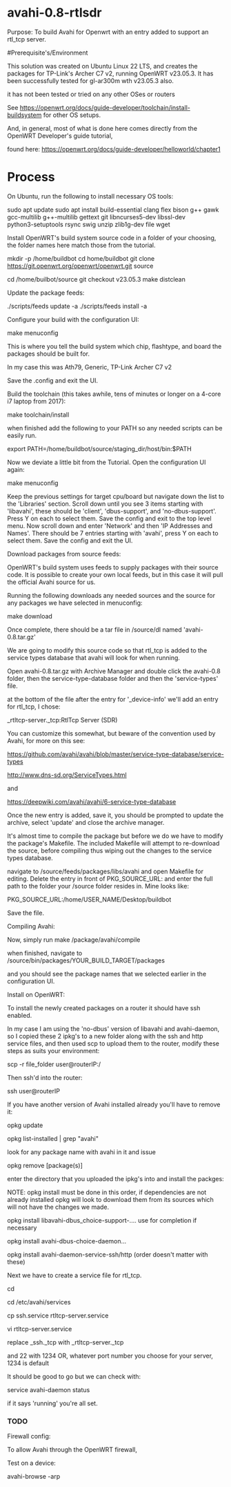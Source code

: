 # avahi-0.8-rtlsdr

Purpose: To build Avahi for Openwrt with an entry added to support an rtl_tcp server.

#Prerequisite's/Environment

This solution was created on Ubuntu Linux 22 LTS, 
and creates the packages for TP-Link's Archer C7 v2,
running OpenWRT v23.05.3. It has been successfully tested for gl-ar300m wth v23.05.3 also.   

it has not been tested or tried on any other OSes or routers  

See https://openwrt.org/docs/guide-developer/toolchain/install-buildsystem for other OS setups.

And, in general, most of what is done here comes directly from the OpenWRT Developer's guide tutorial,

found here: https://openwrt.org/docs/guide-developer/helloworld/chapter1 

# Process

On Ubuntu, run the following to install necessary OS tools:

sudo apt update
sudo apt install build-essential clang flex bison g++ gawk \
gcc-multilib g++-multilib gettext git libncurses5-dev libssl-dev \
python3-setuptools rsync swig unzip zlib1g-dev file wget

Install OpenWRT's build system source code in a folder of your choosing, the folder names here match those from the tutorial.

mkdir -p /home/buildbot
cd home/buildbot
git clone https://git.openwrt.org/openwrt/openwrt.git source

cd /home/builbot/source
git checkout v23.05.3
make distclean

Update the package feeds:

./scripts/feeds update -a
./scripts/feeds install -a

Configure your build with the configuration UI:

make menuconfig

This is where you tell the build system which chip, flashtype, and board the packages should be built for.

In my case this was Ath79, Generic, TP-Link Archer C7 v2

Save the .config and exit the UI.

Build the toolchain (this takes awhile, tens of minutes or longer on a 4-core i7 laptop from 2017):

make toolchain/install

when finished add the following to your PATH so any needed scripts can be easily run.

export PATH=/home/buildbot/source/staging_dir/host/bin:$PATH


Now we deviate a little bit from the Tutorial. Open the configuration UI again:

make menuconfig

Keep the previous settings for target cpu/board but navigate down the list to the 'Libraries' section.
Scroll down until you see 3 items starting with 'libavahi', these should be 'client', 'dbus-support', and 'no-dbus-support'.
Press Y on each to select them. Save the config and exit to the top level menu.
Now scroll down and enter 'Network' and then 'IP Addresses and Names'. There should be 7 entries starting with 'avahi', press Y on each to select them. Save the config and exit the UI.

Download packages from source feeds:

OpenWRT's build system uses feeds to supply packages with their source code. It is possible to create your own local feeds, but in this case it will pull the official Avahi source for us.

Running the following downloads any needed sources and the source for any packages we have selected in menuconfig:

make download

Once complete, there should be a tar file in /source/dl named 'avahi-0.8.tar.gz'

We are going to modify this source code so that rtl_tcp is added to the service types database that avahi will look for when running.

Open avahi-0.8.tar.gz with Archive Manager and double click the avahi-0.8 folder, then the service-type-database folder and then the 'service-types' file. 

at the bottom of the file after the entry for '_device-info' we'll add an entry for rtl_tcp, I chose:

_rtltcp-server._tcp:RtlTcp Server (SDR)

You can customize this somewhat, but beware of the convention used by Avahi, for more on this see:

https://github.com/avahi/avahi/blob/master/service-type-database/service-types

http://www.dns-sd.org/ServiceTypes.html

and

https://deepwiki.com/avahi/avahi/6-service-type-database


Once the new entry is added, save it, you should be prompted to update the archive, select 'update' and close the archive manager.

It's almost time to compile the package but before we do we have to modify the package's Makefile. The included Makefile will attempt to re-download the source, before compiling thus wiping out the changes to the service types database.

navigate to /source/feeds/packages/libs/avahi and open Makefile for editing. Delete the entry in front of PKG_SOURCE_URL: and enter the full path to the folder your /source folder resides in. Mine looks like:

PKG_SOURCE_URL:/home/USER_NAME/Desktop/buildbot

Save the file.

Compiling Avahi:

Now, simply run make /package/avahi/compile

when finished, navigate to /source/bin/packages/YOUR_BUILD_TARGET/packages

and you should see the package names that we selected earlier in the configuration UI.

Install on OpenWRT:

To install the newly created packages on a router it should have ssh enabled. 

In my case I am using the 'no-dbus' version of libavahi and avahi-daemon, so I copied these 2 ipkg's to a new folder along with the ssh and http service files, and then used scp to upload them to the router, modify these steps as suits your environment:

scp -r file_folder user@routerIP:/

Then ssh'd into the router:

ssh user@routerIP

If you have another version of Avahi installed already you'll have to remove it:

opkg update

opkg list-installed | grep "avahi"

look for any package name with avahi in it and issue

opkg remove [package(s)]

enter the directory that you uploaded the ipkg's into and install the packges:

NOTE: opkg install must be done in this order, if dependencies are not already installed opkg will look to download them from its sources which will not have the changes we made.

opkg install libavahi-dbus_choice-support-.... use <TAB> for completion if necessary

opkg install avahi-dbus-choice-daemon...

opkg install avahi-daemon-service-ssh/http (order doesn't matter with these)

Next we have to create a service file for rtl_tcp.

cd

cd /etc/avahi/services

cp ssh.service rtltcp-server.service

vi rtltcp-server.service

replace <type>_ssh._tcp</type> with <type>_rtltcp-server._tcp</type>

and <port>22</port> with <port>1234</port> OR, whatever port number you choose for your server, 1234 is default

It should be good to go but we can check with:

service avahi-daemon status

if it says 'running' you're all set. 

### TODO ###

Firewall config:

To allow Avahi through the OpenWRT firewall,


Test on a device:

avahi-browse -arp
